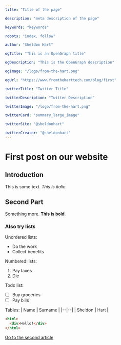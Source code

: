```yaml
---
title: "Title of the page"

description: "meta description of the page"

keywords: "keywords"

robots: "index, follow"

author: "Sheldon Hart"

ogTitle: "This is an OpenGraph title"

ogDescription: "This is the OpenGraph description"

ogImage: "/logo/from-the-hart.png"

ogUrl: "https://www.fromtheharttech.com/blog/first"

twitterTitle: "Twitter Title"

twitterDescription: "Twitter Description"

twitterImage: "/logo/from-the-hart.png"

twitterCard: "summary_large_image"

twitterSite: "@sheldonhart"

twitterCreator: "@sheldonhart"
---
```


# First post on our website

## Introduction

This is some text. _This is italic_.

## Second Part

Something more. **This is bold**.

### Also try lists

Unordered lists:

- Do the work
- Collect benefits

Numbered lists:

1.  Pay taxes
2.  Die

Todo list:

- [ ] Buy groceries
- [ ] Pay bills

Tables:
| Name | Surname |
|--|--|
| Sheldon | Hart |

```html
<html>
  <div>Hello!</div>
</html>
```

[Go to the second article](/blog/second)
